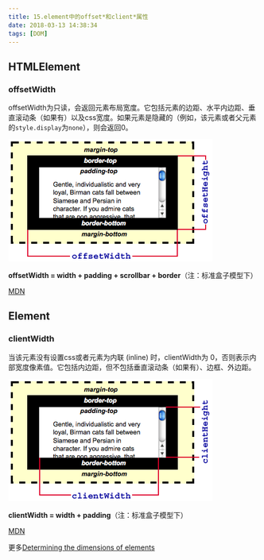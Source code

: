 ```yaml
---
title: 15.element中的offset*和client*属性
date: 2018-03-13 14:38:34
tags: [DOM]
---
```


## HTMLElement

### offsetWidth

offsetWidth为只读，会返回元素布局宽度。它包括元素的边距、水平内边距、垂直滚动条（如果有）以及css宽度。如果元素是隐藏的（例如，该元素或者父元素的```style.display```为```none```），则会返回0。

![image](../images/15/Dimensions-offset.png)

**offsetWidth = width + padding + scrollbar + border**（注：标准盒子模型下）

[MDN](https://developer.mozilla.org/en-US/docs/Web/API/HTMLElement/offsetWidth)

## Element

### clientWidth

当该元素没有设置css或者元素为内联 (inline) 时，clientWidth为 0，否则表示内部宽度像素值。它包括内边距，但不包括垂直滚动条（如果有）、边框、外边距。

![image](../images/15/Dimensions-client.png)

**clientWidth = width + padding**（注：标准盒子模型下）

[MDN](https://developer.mozilla.org/en-US/docs/Web/API/Element/clientWidth)

更多[Determining the dimensions of elements](https://developer.mozilla.org/en-US/docs/Web/API/CSS_Object_Model/Determining_the_dimensions_of_elements)